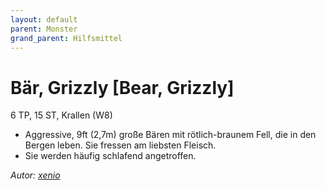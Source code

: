 ```yaml
---
layout: default
parent: Monster
grand_parent: Hilfsmittel
---
```


# Bär, Grizzly [Bear, Grizzly]
6 TP, 15 ST, Krallen (W8)
- Aggressive, 9ft (2,7m) große Bären mit rötlich-braunem Fell, die in den Bergen leben. Sie fressen am liebsten Fleisch.
- Sie werden häufig schlafend angetroffen.

*Autor: [xenio](https://xenioinabottle.blogspot.com)*
